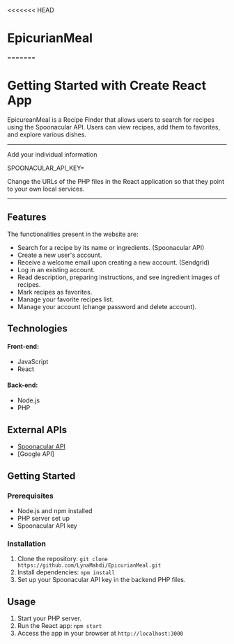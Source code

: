 <<<<<<< HEAD

# EpicurianMeal

=======

# Getting Started with Create React App

EpicureanMeal is a Recipe Finder that allows users to search for recipes using the Spoonacular API. Users can view recipes, add them to favorites, and explore various dishes.

---

Add your
individual information

SPOONACULAR_API_KEY=

Change the URLs of the PHP files in the React application so that they point to your own local services.

---

## Features

The functionalities present in the website are:

- Search for a recipe by its name or ingredients. (Spoonacular API)
- Create a new user's account.
- Receive a welcome email upon creating a new account. (Sendgrid)
- Log in an existing account.
- Read description, preparing instructions, and see ingredient images of recipes.
- Mark recipes as favorites.
- Manage your favorite recipes list.
- Manage your account (change password and delete account).

## Technologies

#### Front-end:

- JavaScript
- React

#### Back-end:

- Node.js
- PHP

## External APIs

- [Spoonacular API](https://spoonacular.com/food-api)
- [Google API]

## Getting Started

### Prerequisites

- Node.js and npm installed
- PHP server set up
- Spoonacular API key

### Installation

1. Clone the repository: `git clone https://github.com/LynaMahdi/EpicurianMeal.git`
2. Install dependencies: `npm install`
3. Set up your Spoonacular API key in the backend PHP files.

## Usage

1. Start your PHP server.
2. Run the React app: `npm start`
3. Access the app in your browser at `http://localhost:3000`
